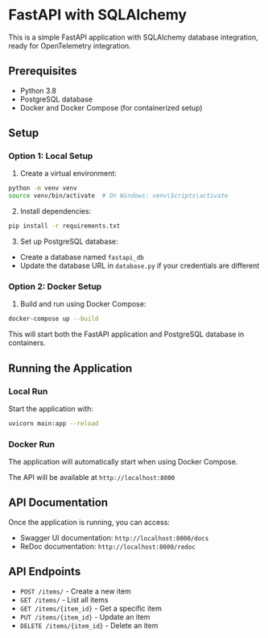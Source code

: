 # FastAPI with SQLAlchemy

This is a simple FastAPI application with SQLAlchemy database integration, ready for OpenTelemetry integration.

## Prerequisites

- Python 3.8
- PostgreSQL database
- Docker and Docker Compose (for containerized setup)

## Setup

### Option 1: Local Setup

1. Create a virtual environment:
```bash
python -m venv venv
source venv/bin/activate  # On Windows: venv\Scripts\activate
```

2. Install dependencies:
```bash
pip install -r requirements.txt
```

3. Set up PostgreSQL database:
- Create a database named `fastapi_db`
- Update the database URL in `database.py` if your credentials are different

### Option 2: Docker Setup

1. Build and run using Docker Compose:
```bash
docker-compose up --build
```

This will start both the FastAPI application and PostgreSQL database in containers.

## Running the Application

### Local Run
Start the application with:
```bash
uvicorn main:app --reload
```

### Docker Run
The application will automatically start when using Docker Compose.

The API will be available at `http://localhost:8000`

## API Documentation

Once the application is running, you can access:
- Swagger UI documentation: `http://localhost:8000/docs`
- ReDoc documentation: `http://localhost:8000/redoc`

## API Endpoints

- `POST /items/` - Create a new item
- `GET /items/` - List all items
- `GET /items/{item_id}` - Get a specific item
- `PUT /items/{item_id}` - Update an item
- `DELETE /items/{item_id}` - Delete an item 